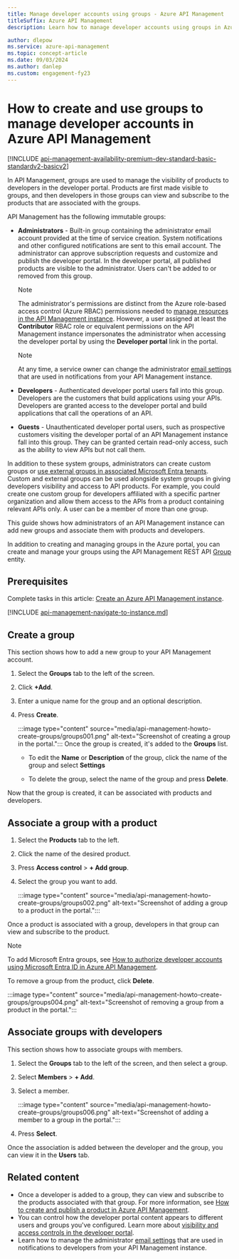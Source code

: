 ```yaml
---
title: Manage developer accounts using groups - Azure API Management
titleSuffix: Azure API Management
description: Learn how to manage developer accounts using groups in Azure API Management. Create groups, and then associate them with products or developers.

author: dlepow
ms.service: azure-api-management
ms.topic: concept-article
ms.date: 09/03/2024
ms.author: danlep
ms.custom: engagement-fy23
---
```

# How to create and use groups to manage developer accounts in Azure API Management

[!INCLUDE [api-management-availability-premium-dev-standard-basic-standardv2-basicv2](../../includes/api-management-availability-premium-dev-standard-basic-standardv2-basicv2.md)]

In API Management, groups are used to manage the visibility of products to developers in the developer portal. Products are first made visible to groups, and then developers in those groups can view and subscribe to the products that are associated with the groups. 

API Management has the following immutable groups:

* **Administrators** - Built-in group containing the administrator email account provided at the time of service creation. System notifications and other configured notifications are sent to this email account. The administrator can approve subscription requests and customize and publish the developer portal. In the developer portal, all published products are visible to the administrator. Users can't be added to or removed from this group. 

    > [!NOTE]
    > The administrator's permissions are distinct from the Azure role-based access control (Azure RBAC) permissions needed to [manage resources in the API Management instance](api-management-role-based-access-control.md). However, a user assigned at least the **Contributor** RBAC role or equivalent permissions on the API Management instance impersonates the administrator when accessing the developer portal by using the **Developer portal** link in the portal.

    > [!NOTE]
    > At any time, a service owner can change the administrator [email settings](api-management-howto-configure-notifications.md#configure-email-settings) that are used in notifications from your API Management instance.

* **Developers** - Authenticated developer portal users fall into this group. Developers are the customers that build applications using your APIs. Developers are granted access to the developer portal and build applications that call the operations of an API.
* **Guests** - Unauthenticated developer portal users, such as prospective customers visiting the developer portal of an API Management instance fall into this group. They can be granted certain read-only access, such as the ability to view APIs but not call them.

In addition to these system groups, administrators can create custom groups or [use external groups in associated Microsoft Entra tenants][leverage external groups in associated Azure Active Directory tenants]. Custom and external groups can be used alongside system groups in giving developers visibility and access to API products. For example, you could create one custom group for developers affiliated with a specific partner organization and allow them access to the APIs from a product containing relevant APIs only. A user can be a member of more than one group.

This guide shows how administrators of an API Management instance can add new groups and associate them with products and developers.

In addition to creating and managing groups in the Azure portal, you can create and manage your groups using the API Management REST API [Group](/rest/api/apimanagement/apimanagementrest/azure-api-management-rest-api-group-entity) entity.

## Prerequisites

Complete tasks in this article: [Create an Azure API Management instance](get-started-create-service-instance.md).

[!INCLUDE [api-management-navigate-to-instance.md](../../includes/api-management-navigate-to-instance.md)]

## <a name="create-group"> </a>Create a group

This section shows how to add a new group to your API Management account.

1. Select the **Groups** tab to the left of the screen.
1. Click **+Add**.
1. Enter a unique name for the group and an optional description.
1. Press **Create**.

    :::image type="content" source="media/api-management-howto-create-groups/groups001.png" alt-text="Screenshot of creating a group in the portal.":::
Once the group is created, it's added to the **Groups** list. 
    * To edit the **Name** or **Description** of the group, click the name of the group and select **Settings**

    * To delete the group, select the name of the group and press **Delete**.

Now that the group is created, it can be associated with products and developers.

## <a name="associate-group-product"> </a>Associate a group with a product

1. Select the **Products** tab to the left.
1. Click the name of the desired product.
1. Press **Access control** > **+ Add group**.
1. Select the group you want to add.

    :::image type="content" source="media/api-management-howto-create-groups/groups002.png" alt-text="Screenshot of adding a group to a product in the portal.":::

Once a product is associated with a group, developers in that group can view and subscribe to the product.

> [!NOTE]
> To add Microsoft Entra groups, see [How to authorize developer accounts using Microsoft Entra ID in Azure API Management](api-management-howto-aad.md).

To remove a group from the product, click **Delete**.

:::image type="content" source="media/api-management-howto-create-groups/groups004.png" alt-text="Screenshot of removing a group from a product in the portal.":::

## <a name="associate-group-developer"> </a>Associate groups with developers

This section shows how to associate groups with members.

1. Select the **Groups** tab to the left of the screen, and then select a group.
1. Select **Members** > **+ Add**.


1. Select a member.

    :::image type="content" source="media/api-management-howto-create-groups/groups006.png" alt-text="Screenshot of adding a member to a group in the portal.":::

1. Press **Select**.

Once the association is added between the developer and the group, you can view it in the **Users** tab.

## <a name="next-steps"> </a>Related content

* Once a developer is added to a group, they can view and subscribe to the products associated with that group. For more information, see [How to create and publish a product in Azure API Management][How create and publish a product in Azure API Management].
* You can control how the developer portal content appears to different users and groups you've configured. Learn more about [visibility and access controls in the developer portal](developer-portal-overview.md#content-visibility-and-access). 
* Learn how to manage the administrator [email settings](api-management-howto-configure-notifications.md#configure-email-settings) that are used in notifications to developers from your API Management instance.


[Create a group]: #create-group
[Associate a group with a product]: #associate-group-product
[Associate groups with developers]: #associate-group-developer
[Next steps]: #next-steps

[How create and publish a product in Azure API Management]: api-management-howto-add-products.md

[Get started with Azure API Management]: get-started-create-service-instance.md
[Create an API Management service instance]: get-started-create-service-instance.md
[leverage external groups in associated Azure Active Directory tenants]: api-management-howto-aad.md

